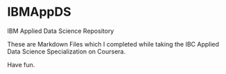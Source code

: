 # IBMAppDS
IBM Applied Data Science Repository

These are Markdown Files which I completed while taking the IBC Applied Data Science Specialization on Coursera.

Have fun.
